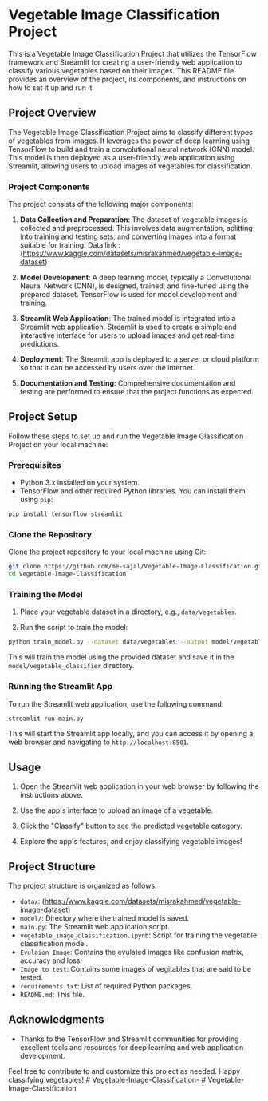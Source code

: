 # Vegetable Image Classification Project

This is a Vegetable Image Classification Project that utilizes the TensorFlow framework and Streamlit for creating a user-friendly web application to classify various vegetables based on their images. This README file provides an overview of the project, its components, and instructions on how to set it up and run it.

## Project Overview

The Vegetable Image Classification Project aims to classify different types of vegetables from images. It leverages the power of deep learning using TensorFlow to build and train a convolutional neural network (CNN) model. This model is then deployed as a user-friendly web application using Streamlit, allowing users to upload images of vegetables for classification.

### Project Components

The project consists of the following major components:

1. **Data Collection and Preparation**: The dataset of vegetable images is collected and preprocessed. This involves data augmentation, splitting into training and testing sets, and converting images into a format suitable for training.
Data link : (https://www.kaggle.com/datasets/misrakahmed/vegetable-image-dataset)

2. **Model Development**: A deep learning model, typically a Convolutional Neural Network (CNN), is designed, trained, and fine-tuned using the prepared dataset. TensorFlow is used for model development and training.

3. **Streamlit Web Application**: The trained model is integrated into a Streamlit web application. Streamlit is used to create a simple and interactive interface for users to upload images and get real-time predictions.

4. **Deployment**: The Streamlit app is deployed to a server or cloud platform so that it can be accessed by users over the internet.

5. **Documentation and Testing**: Comprehensive documentation and testing are performed to ensure that the project functions as expected.

## Project Setup

Follow these steps to set up and run the Vegetable Image Classification Project on your local machine:

### Prerequisites

- Python 3.x installed on your system.
- TensorFlow and other required Python libraries. You can install them using `pip`:

```bash
pip install tensorflow streamlit
```

### Clone the Repository

Clone the project repository to your local machine using Git:

```bash
git clone https://github.com/me-sajal/Vegetable-Image-Classification.git
cd Vegetable-Image-Classification
```

### Training the Model

1. Place your vegetable dataset in a directory, e.g., `data/vegetables`.

2. Run the script to train the model:

```bash
python train_model.py --dataset data/vegetables --output model/vegetable_classifier
```

This will train the model using the provided dataset and save it in the `model/vegetable_classifier` directory.

### Running the Streamlit App

To run the Streamlit web application, use the following command:

```bash
streamlit run main.py
```

This will start the Streamlit app locally, and you can access it by opening a web browser and navigating to `http://localhost:8501`.

## Usage

1. Open the Streamlit web application in your web browser by following the instructions above.

2. Use the app's interface to upload an image of a vegetable.

3. Click the "Classify" button to see the predicted vegetable category.

4. Explore the app's features, and enjoy classifying vegetable images!

## Project Structure

The project structure is organized as follows:

- `data/`: (https://www.kaggle.com/datasets/misrakahmed/vegetable-image-dataset)
- `model/`: Directory where the trained model is saved.
- `main.py`: The Streamlit web application script.
- `vegetable_image_classification.ipynb`: Script for training the vegetable classification model.
- `Evulaion Image`: Contains the evulated images like confusion matrix, accuracy and loss.
- `Image to test`: Contains some images of vegitables that are said to be tested.
- `requirements.txt`: List of required Python packages.
- `README.md`: This file.

## Acknowledgments

- Thanks to the TensorFlow and Streamlit communities for providing excellent tools and resources for deep learning and web application development.

Feel free to contribute to and customize this project as needed. Happy classifying vegetables!
#   V e g e t a b l e - I m a g e - C l a s s i f i c a t i o n -  
 #   V e g e t a b l e - I m a g e - C l a s s i f i c a t i o n  
 